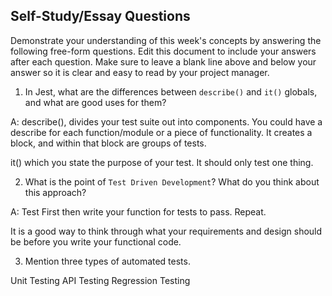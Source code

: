 ## Self-Study/Essay Questions

Demonstrate your understanding of this week's concepts by answering the following free-form questions. Edit this document to include your answers after each question. Make sure to leave a blank line above and below your answer so it is clear and easy to read by your project manager.

1. In Jest, what are the differences between `describe()` and `it()` globals, and what are good uses for them?

A: describe(), divides your test suite out into components. You could have a describe for each function/module or a piece of functionality. It creates a block, and within that block are groups of tests. 

 it() which you state the purpose of your test. It should only test one thing. 

2. What is the point of `Test Driven Development`? What do you think about this approach?

A: Test First then write your function for tests to pass. Repeat.

It is a good way to think through what your requirements and design should be before you write your functional code. 

3. Mention three types of automated tests.

Unit Testing
API Testing
Regression Testing